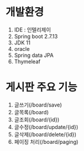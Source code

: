 # 개발환경
1. IDE : 인텔리제이
2. Spring boot 2.7.13
3. JDK 11
4. oracle
5. Spring data JPA
6. Thymeleaf

# 게시판 주요 기능
1. 글쓰기(/board/save)
2. 글목록(/board)
3. 글조회(/board/{id})
4. 글수정(/board/update/{id})
5. 글삭제(/board/delete/{id})
6. 페이징 처리(/board/paging)

